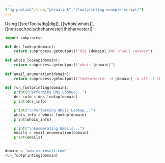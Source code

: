 ```yaml
---
{"dg-publish":true,"permalink":"/footprinting-example-script/"}
---
```



Using [[sre/Tools/dig\|dig]], [[whois\|whois]], [[net/sec/tools/theharvester\|theharvester]]

```python
import subprocess

def dns_lookup(domain):
    return subprocess.getoutput(f"dig {domain} ANY +noall +answer")
	
def whois_lookup(domain):
    return subprocess.getoutput(f"whois {domain}")
	
def email_enumeration(domain):
    return subprocess.getoutput(f"theHarvester -d {domain} -b all -l 100")
	
def run_footprinting(domain):
    print("Performing DNS Lookup...")
    dns_info = dns_lookup(domain)
    print(dns_info)

    print("\nPerforming Whois Lookup...")
    whois_info = whois_lookup(domain)
    print(whois_info)

    print("\nEnumerating Emails...")
    emails = email_enumeration(domain)
    print(emails)
	
```

```python
domain = 'www.microsoft.com'
run_footprinting(domain)
```